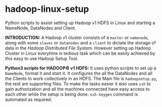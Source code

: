 # hadoop-linux-setup
Python scripts to assist setting up Hadoop v1 HDFS in Linux and starting a NameNode, DataNodes and Client.

**INTRODUCTION:**
A Hadoop v1 cluster consists of a `master` or `namenode`, along with some `slaves` or `datanodes` and a `client` to dictate the storage of data in the *Hadoop Distributed File System*. However setting up Hadoop Cluster in Linux everytime is tedious task which can be easily achieved by this easy to use Hadoop Setup Tool.

**Python3 scripts for HADOOP© v1 HDFS:**
It uses python scripts to set up a `NameNode`, format it and start it. It configures the all the DataNodes and all the Clients to work collectively in an HDFS. The Main file is `hadoopsetup.py`, the rest are supporting files. To make the tasks easier it also uses `ssh` to gain authorization and all the machines connected have easy access to each other while the setup is being done. `ssh-keygen` command is automated as required.
